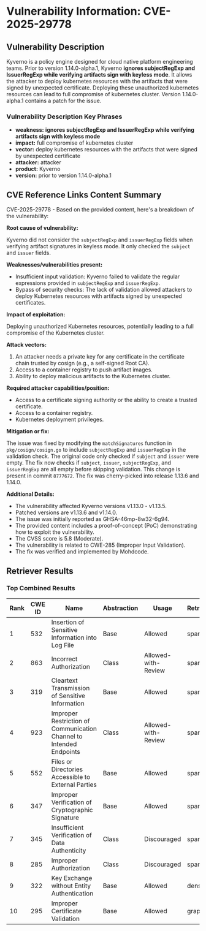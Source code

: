 # Vulnerability Information: CVE-2025-29778

## Vulnerability Description
Kyverno is a policy engine designed for cloud native platform engineering teams. Prior to version 1.14.0-alpha.1, Kyverno **ignores subjectRegExp and IssuerRegExp while verifying artifacts sign with keyless mode**. It allows the attacker to deploy kubernetes resources with the artifacts that were signed by unexpected certificate. Deploying these unauthorized kubernetes resources can lead to full compromise of kubernetes cluster. Version 1.14.0-alpha.1 contains a patch for the issue.

### Vulnerability Description Key Phrases
- **weakness:** **ignores subjectRegExp and IssuerRegExp while verifying artifacts sign with keyless mode**
- **impact:** full compromise of kubernetes cluster
- **vector:** deploy kubernetes resources with the artifacts that were signed by unexpected certificate
- **attacker:** attacker
- **product:** Kyverno
- **version:** prior to version 1.14.0-alpha.1

## CVE Reference Links Content Summary
CVE-2025-29778 - Based on the provided content, here's a breakdown of the vulnerability:

**Root cause of vulnerability:**

Kyverno did not consider the `subjectRegExp` and `issuerRegExp` fields when verifying artifact signatures in keyless mode. It only checked the `subject` and `issuer` fields.

**Weaknesses/vulnerabilities present:**

*   Insufficient input validation: Kyverno failed to validate the regular expressions provided in `subjectRegExp` and `issuerRegExp`.
*   Bypass of security checks: The lack of validation allowed attackers to deploy Kubernetes resources with artifacts signed by unexpected certificates.

**Impact of exploitation:**

Deploying unauthorized Kubernetes resources, potentially leading to a full compromise of the Kubernetes cluster.

**Attack vectors:**

1.  An attacker needs a private key for any certificate in the certificate chain trusted by cosign (e.g., a self-signed Root CA).
2.  Access to a container registry to push artifact images.
3.  Ability to deploy malicious artifacts to the Kubernetes cluster.

**Required attacker capabilities/position:**

*   Access to a certificate signing authority or the ability to create a trusted certificate.
*   Access to a container registry.
*   Kubernetes deployment privileges.

**Mitigation or fix:**

The issue was fixed by modifying the `matchSignatures` function in `pkg/cosign/cosign.go` to include `subjectRegExp` and `issuerRegExp` in the validation check.  The original code only checked if `subject` and `issuer` were empty. The fix now checks if `subject`, `issuer`, `subjectRegExp`, and `issuerRegExp` are all empty before skipping validation.  This change is present in commit `8777672`. The fix was cherry-picked into release 1.13.6 and 1.14.0.

**Additional Details:**

*   The vulnerability affected Kyverno versions v1.13.0 - v1.13.5.
*   Patched versions are v1.13.6 and v1.14.0.
*   The issue was initially reported as GHSA-46mp-8w32-6g94.
*   The provided content includes a proof-of-concept (PoC) demonstrating how to exploit the vulnerability.
*   The CVSS score is 5.8 (Moderate).
*   The vulnerability is related to CWE-285 (Improper Input Validation).
*   The fix was verified and implemented by Mohdcode.

## Retriever Results

### Top Combined Results

| Rank | CWE ID | Name | Abstraction | Usage  | Retrievers | Individual Scores |
|------|--------|------|-------------|-------|------------|-------------------|
| 1 | 532 | Insertion of Sensitive Information into Log File | Base | Allowed | sparse | 0.366 |
| 2 | 863 | Incorrect Authorization | Class | Allowed-with-Review | sparse | 0.354 |
| 3 | 319 | Cleartext Transmission of Sensitive Information | Base | Allowed | sparse | 0.344 |
| 4 | 923 | Improper Restriction of Communication Channel to Intended Endpoints | Class | Allowed-with-Review | sparse | 0.338 |
| 5 | 552 | Files or Directories Accessible to External Parties | Base | Allowed | sparse | 0.331 |
| 6 | 347 | Improper Verification of Cryptographic Signature | Base | Allowed | sparse | 0.327 |
| 7 | 345 | Insufficient Verification of Data Authenticity | Class | Discouraged | sparse | 0.326 |
| 8 | 285 | Improper Authorization | Class | Discouraged | sparse | 0.325 |
| 9 | 322 | Key Exchange without Entity Authentication | Base | Allowed | dense | 0.430 |
| 10 | 295 | Improper Certificate Validation | Base | Allowed | graph | 0.002 |

